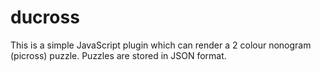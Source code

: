 ducross
=======

This is a simple JavaScript plugin which can render a 2 colour nonogram (picross) puzzle. Puzzles are stored in JSON format.
